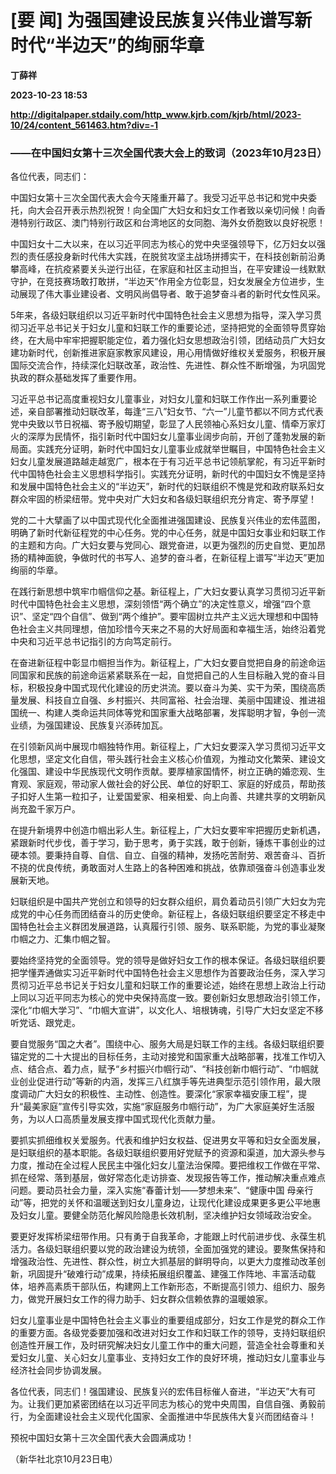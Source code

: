 # [要 闻] 为强国建设民族复兴伟业谱写新时代“半边天”的绚丽华章
**丁薛祥**

**2023-10-23 18:53**

**http://digitalpaper.stdaily.com/http_www.kjrb.com/kjrb/html/2023-10/24/content_561463.htm?div=-1**

### ——在中国妇女第十三次全国代表大会上的致词（2023年10月23日）

 各位代表，同志们：

 中国妇女第十三次全国代表大会今天隆重开幕了。我受习近平总书记和党中央委托，向大会召开表示热烈祝贺！向全国广大妇女和妇女工作者致以亲切问候！向香港特别行政区、澳门特别行政区和台湾地区的女同胞、海外女侨胞致以良好祝愿！

 中国妇女十二大以来，在以习近平同志为核心的党中央坚强领导下，亿万妇女以强烈的责任感投身新时代伟大实践，在脱贫攻坚主战场拼搏实干，在科技创新前沿勇攀高峰，在抗疫紧要关头逆行出征，在家庭和社区主动担当，在平安建设一线默默守护，在竞技赛场敢打敢拼，“半边天”作用全方位彰显，妇女发展全方位进步，生动展现了伟大事业建设者、文明风尚倡导者、敢于追梦奋斗者的新时代女性风采。

 5年来，各级妇联组织以习近平新时代中国特色社会主义思想为指导，深入学习贯彻习近平总书记关于妇女儿童和妇联工作的重要论述，坚持把党的全面领导贯穿始终，在大局中牢牢把握职能定位，着力强化妇女思想政治引领，团结动员广大妇女建功新时代，创新推进家庭家教家风建设，用心用情做好维权关爱服务，积极开展国际交流合作，持续深化妇联改革，政治性、先进性、群众性不断增强，为巩固党执政的群众基础发挥了重要作用。

 习近平总书记高度重视妇女儿童事业，对妇女儿童和妇联工作作出一系列重要论述，亲自部署推动妇联改革，每逢“三八”妇女节、“六一”儿童节都以不同方式代表党中央致以节日祝福、寄予殷切期望，彰显了人民领袖心系妇女儿童、情牵万家灯火的深厚为民情怀，指引新时代中国妇女儿童事业阔步向前，开创了蓬勃发展的新局面。实践充分证明，新时代中国妇女儿童事业成就举世瞩目，中国特色社会主义妇女儿童发展道路越走越宽广，根本在于有习近平总书记领航掌舵，有习近平新时代中国特色社会主义思想科学指引。实践充分证明，新时代的中国妇女不愧是坚持和发展中国特色社会主义的“半边天”，新时代的妇联组织不愧是党和政府联系妇女群众牢固的桥梁纽带。党中央对广大妇女和各级妇联组织充分肯定、寄予厚望！

 党的二十大擘画了以中国式现代化全面推进强国建设、民族复兴伟业的宏伟蓝图，明确了新时代新征程党的中心任务。党的中心任务，就是中国妇女事业和妇联工作的主题和方向。广大妇女要与党同心、跟党奋进，以更为强烈的历史自觉、更加昂扬的精神面貌，争做时代的书写人、追梦的奋斗者，在新征程上谱写“半边天”更加绚丽的华章。

 在践行新思想中筑牢巾帼信仰之基。新征程上，广大妇女要认真学习贯彻习近平新时代中国特色社会主义思想，深刻领悟“两个确立”的决定性意义，增强“四个意识”、坚定“四个自信”、做到“两个维护”。要牢固树立共产主义远大理想和中国特色社会主义共同理想，倍加珍惜今天来之不易的大好局面和幸福生活，始终沿着党中央和习近平总书记指引的方向笃定前行。

 在奋进新征程中彰显巾帼担当作为。新征程上，广大妇女要自觉把自身的前途命运同国家和民族的前途命运紧紧联系在一起，自觉把自己的人生目标融入党的奋斗目标，积极投身中国式现代化建设的历史洪流。要以奋斗为美、实干为荣，围绕高质量发展、科技自立自强、乡村振兴、共同富裕、社会治理、美丽中国建设、推进祖国统一、构建人类命运共同体等党和国家重大战略部署，发挥聪明才智，争创一流业绩，为强国建设、民族复兴添砖加瓦。

 在引领新风尚中展现巾帼独特作用。新征程上，广大妇女要深入学习贯彻习近平文化思想，坚定文化自信，带头践行社会主义核心价值观，为推动文化繁荣、建设文化强国、建设中华民族现代文明作贡献。要厚植家国情怀，树立正确的婚恋观、生育观、家庭观，带动家人做社会的好公民、单位的好职工、家庭的好成员，帮助孩子扣好人生第一粒扣子，让爱国爱家、相亲相爱、向上向善、共建共享的文明新风尚充盈千家万户。

 在提升新境界中创造巾帼出彩人生。新征程上，广大妇女要牢牢把握历史新机遇，紧跟新时代步伐，善于学习，勤于思考，勇于实践，敢于创新，锤炼干事创业的过硬本领。要秉持自尊、自信、自立、自强的精神，发扬吃苦耐劳、艰苦奋斗、百折不挠的优良传统，勇敢面对人生路上的各种困难和挑战，依靠顽强奋斗创造事业发展新天地。

 妇联组织是中国共产党创立和领导的妇女群众组织，肩负着动员引领广大妇女为完成党的中心任务而团结奋斗的历史使命。新征程上，各级妇联组织要坚定不移走中国特色社会主义群团发展道路，认真履行引领、服务、联系职能，为党的事业凝聚巾帼之力、汇集巾帼之智。

 要始终坚持党的全面领导。党的领导是做好妇女工作的根本保证。各级妇联组织要把学懂弄通做实习近平新时代中国特色社会主义思想作为首要政治任务，深入学习贯彻习近平总书记关于妇女儿童和妇联工作的重要论述，始终在思想上政治上行动上同以习近平同志为核心的党中央保持高度一致。要创新妇女思想政治引领工作，深化“巾帼大学习”、“巾帼大宣讲”，以文化人、培根铸魂，引导广大妇女坚定不移听党话、跟党走。

 要自觉服务“国之大者”。围绕中心、服务大局是妇联工作的主线。各级妇联组织要锚定党的二十大提出的目标任务，主动对接党和国家重大战略部署，找准工作切入点、结合点、着力点，赋予“乡村振兴巾帼行动”、“科技创新巾帼行动”、“巾帼就业创业促进行动”等新的内涵，发挥三八红旗手等先进典型示范引领作用，最大限度调动广大妇女的积极性、主动性、创造性。要深化“家家幸福安康工程”，提升“最美家庭”宣传引导实效，实施“家庭服务巾帼行动”，为广大家庭美好生活服务，为以人口高质量发展支撑中国式现代化贡献力量。

 要抓实抓细维权关爱服务。代表和维护妇女权益、促进男女平等和妇女全面发展，是妇联组织的基本职能。各级妇联组织要用好党赋予的资源和渠道，加大源头参与力度，推动在全过程人民民主中强化妇女儿童法治保障。要把维权工作做在平常、抓在经常、落到基层，做好常态化走访排查、发现报告等工作，推动解决重点难点问题。要动员社会力量，深入实施“春蕾计划——梦想未来”、“健康中国 母亲行动”等，把党的关怀和温暖送到妇女儿童身边，让现代化建设成果更多更公平地惠及妇女儿童。要健全防范化解风险隐患长效机制，坚决维护妇女领域政治安全。

 要更好发挥桥梁纽带作用。只有勇于自我革命，才能跟上时代前进步伐、永葆生机活力。各级妇联组织要以党的政治建设为统领，全面加强党的建设。要聚焦保持和增强政治性、先进性、群众性，树立大抓基层的鲜明导向，以更大力度推动改革创新，巩固提升“破难行动”成果，持续拓展组织覆盖、建强工作阵地、丰富活动载体，培养高素质干部队伍，构建网上工作新形态，不断提高引领力、组织力、服务力，做党开展妇女工作的得力助手、妇女群众信赖依靠的温暖娘家。

 妇女儿童事业是中国特色社会主义事业的重要组成部分，妇女工作是党的群众工作的重要方面。各级党委要加强和改进对妇女工作和妇联工作的领导，支持妇联组织创造性开展工作，及时研究解决妇女儿童工作中的重大问题，营造全社会尊重和关爱妇女儿童、关心妇女儿童事业、支持妇女工作的良好环境，推动妇女儿童事业与经济社会同步协调发展。

 各位代表，同志们！强国建设、民族复兴的宏伟目标催人奋进，“半边天”大有可为。让我们更加紧密团结在以习近平同志为核心的党中央周围，自信自强、勇毅前行，为全面建设社会主义现代化国家、全面推进中华民族伟大复兴而团结奋斗！

 预祝中国妇女第十三次全国代表大会圆满成功！

 （新华社北京10月23日电）